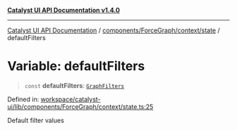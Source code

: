 [**Catalyst UI API Documentation v1.4.0**](../../../../../README.md)

---

[Catalyst UI API Documentation](../../../../../README.md) / [components/ForceGraph/context/state](../README.md) / defaultFilters

# Variable: defaultFilters

> `const` **defaultFilters**: [`GraphFilters`](../../../../../ForceGraph/types/filterTypes/interfaces/GraphFilters.md)

Defined in: [workspace/catalyst-ui/lib/components/ForceGraph/context/state.ts:25](https://github.com/TheBranchDriftCatalyst/catalyst-ui/blob/main/lib/components/ForceGraph/context/state.ts#L25)

Default filter values
